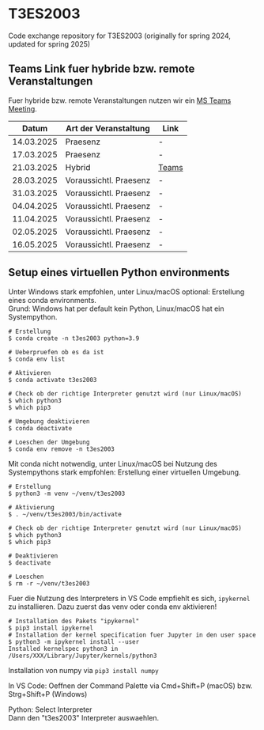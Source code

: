 # T3ES2003
Code exchange repository for T3ES2003 (originally for spring 2024, updated for spring 2025)

## Teams Link fuer hybride bzw. remote Veranstaltungen

Fuer hybride bzw. remote Veranstaltungen nutzen wir ein
[MS Teams Meeting](https://teams.microsoft.com/l/meetup-join/19%3ameeting_Y2MxZDIyOTUtZjE2OC00NThkLTg4OGQtYzgxYWE4NGM0NDll%40thread.v2/0?context=%7b%22Tid%22%3a%22e932d96a-c5aa-4f37-a68f-3722071530aa%22%2c%22Oid%22%3a%2242d940c9-f005-4b58-9cd2-a24029b7ab6b%22%7d).

| Datum      | Art der Veranstaltung | Link |
|------------|-----------------------|------|
| 14.03.2025 | Praesenz              | -    |
| 17.03.2025 | Praesenz              | -    |
| 21.03.2025 | Hybrid                | [Teams](https://teams.microsoft.com/l/meetup-join/19%3ameeting_Y2MxZDIyOTUtZjE2OC00NThkLTg4OGQtYzgxYWE4NGM0NDll%40thread.v2/0?context=%7b%22Tid%22%3a%22e932d96a-c5aa-4f37-a68f-3722071530aa%22%2c%22Oid%22%3a%2242d940c9-f005-4b58-9cd2-a24029b7ab6b%22%7d)     |
| 28.03.2025 | Voraussichtl. Praesenz   | -    |
| 31.03.2025 | Voraussichtl. Praesenz   | -    |
| 04.04.2025 | Voraussichtl. Praesenz   | -    |
| 11.04.2025 | Voraussichtl. Praesenz   | -    |
| 02.05.2025 | Voraussichtl. Praesenz   | -    |
| 16.05.2025 | Voraussichtl. Praesenz   | -    |


## Setup eines virtuellen Python environments

Unter Windows stark empfohlen, unter Linux/macOS optional:
Erstellung eines conda environments.<br/>
Grund: Windows hat per default kein Python, Linux/macOS hat ein Systempython.<br />

```
# Erstellung
$ conda create -n t3es2003 python=3.9

# Ueberpruefen ob es da ist
$ conda env list

# Aktivieren
$ conda activate t3es2003

# Check ob der richtige Interpreter genutzt wird (nur Linux/macOS)
$ which python3
$ which pip3

# Umgebung deaktivieren
$ conda deactivate

# Loeschen der Umgebung
$ conda env remove -n t3es2003
```

Mit conda nicht notwendig, unter Linux/macOS bei Nutzung des Systempythons stark empfohlen:
Erstellung einer virtuellen Umgebung.
```
# Erstellung
$ python3 -m venv ~/venv/t3es2003

# Aktivierung
$ . ~/venv/t3es2003/bin/activate

# Check ob der richtige Interpreter genutzt wird (nur Linux/macOS)
$ which python3
$ which pip3

# Deaktivieren
$ deactivate

# Loeschen
$ rm -r ~/venv/t3es2003
```

Fuer die Nutzung des Interpreters in VS Code empfiehlt es sich, `ipykernel` zu installieren.
Dazu zuerst das venv oder conda env aktivieren!

```
# Installation des Pakets "ipykernel"
$ pip3 install ipykernel
# Installation der kernel specification fuer Jupyter in den user space
$ python3 -m ipykernel install --user
Installed kernelspec python3 in /Users/XXX/Library/Jupyter/kernels/python3
```

Installation von numpy via `pip3 install numpy`

In VS Code: Oeffnen der Command Palette via
Cmd+Shift+P (macOS) bzw. Strg+Shift+P (Windows)

Python: Select Interpreter<br />
Dann den "t3es2003" Interpreter auswaehlen.
